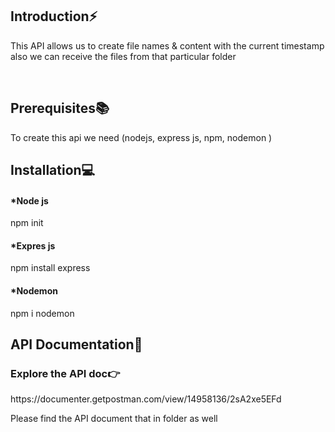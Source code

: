 <div>
  <h2>Introduction⚡</h2>
  <p>This API allows us to create file names & content with the current timestamp also we can receive the files from that particular folder</p><br>
  <h2>Prerequisites📚</h2>
  <p>To create this api we need (nodejs, express js, npm, nodemon )</p>
  
  <h2>Installation💻</h2>
  <h4>*Node js</h4>
  <p> npm init</p>
  <h4>*Expres js</h4>
  <p>npm install express</p>
  <h4>*Nodemon</h4>
  <p>npm i nodemon</p>
  
  <h2>API Documentation📝</h2>
  <h3>Explore the API doc👉</h3><p>https://documenter.getpostman.com/view/14958136/2sA2xe5EFd</p>
  <p>Please find the API document that in folder as well </p>
  
</div>

